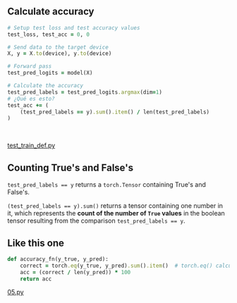 ## Calculate accuracy

```ruby
# Setup test loss and test accuracy values
test_loss, test_acc = 0, 0

# Send data to the target device
X, y = X.to(device), y.to(device)

# Forward pass
test_pred_logits = model(X)

# Calculate the accuracy
test_pred_labels = test_pred_logits.argmax(dim=1)
# ¿Qué es esto?
test_acc += (
    (test_pred_labels == y).sum().item() / len(test_pred_labels)
)
```

<br>

<a href="../pytorch-deep-learning/04_custom_datasets/test_train_def.py">test\_train\_def.py</a>

## Counting True's and False's

`test_pred_labels == y` returns a `torch.Tensor` containing True's and False's.

`(test_pred_labels == y).sum()` returns a tensor containing one number in it, which represents the **count of the number of `True` values** in the boolean tensor resulting from the comparison `test_pred_labels == y`.


## Like this one

```ruby
def accuracy_fn(y_true, y_pred):
    correct = torch.eq(y_true, y_pred).sum().item()  # torch.eq() calculates where two tensors are equal
    acc = (correct / len(y_pred)) * 100
    return acc
```

<a href="../pytorch-deep-learning/02_classification/05.py">05.py</a>

<br>

